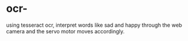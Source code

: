 # ocr-
using tesseract ocr, interpret words like sad and happy through the web camera and the servo motor moves accordingly.

